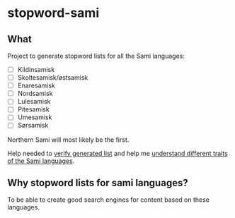 # stopword-sami
## What
Project to generate stopword lists for all the Sami languages:
* [ ] Kildinsamisk
* [ ] Skoltesamisk/østsamisk
* [ ] Enaresamisk
* [ ] Nordsamisk
* [ ] Lulesamisk
* [ ] Pitesamisk
* [ ] Umesamisk
* [ ] Sørsamisk

Northern Sami will most likely be the first.

Help needed to [verify generated list](https://github.com/eklem/stopword-sami/issues/3) and help me [understand different traits of the Sami languages](https://github.com/eklem/stopword-sami/issues/6).

## Why stopword lists for sami languages?
To be able to create good search engines for content based on these languages.
